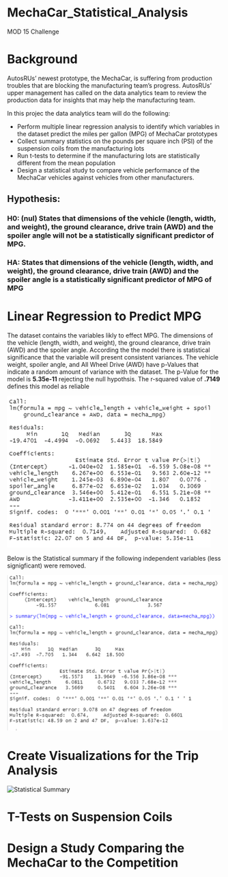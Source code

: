 # MechaCar_Statistical_Analysis
MOD 15 Challenge
# Background
AutosRUs’ newest prototype, the MechaCar, is suffering from production troubles that are blocking the manufacturing team’s progress. AutosRUs’ upper management has called on the data analytics team to review the production data for insights that may help the manufacturing team.

In this projec the data analytics team will do the following:

  * Perform multiple linear regression analysis to identify which variables in the dataset predict the miles per gallon (MPG) of MechaCar prototypes
  * Collect summary statistics on the pounds per square inch (PSI) of the suspension coils from the manufacturing lots
  * Run t-tests to determine if the manufacturing lots are statistically different from the mean population
  * Design a statistical study to compare vehicle performance of the MechaCar vehicles against vehicles from other manufacturers. 

## Hypothesis:

### H0: (nul) States that dimensions of the vehicle (length, width, and weight), the ground clearance, drive train (AWD) and the spoiler angle will not be a statistically significant predictor of MPG.

### HA: States that dimensions of the vehicle (length, width, and weight), the ground clearance, drive train (AWD) and the spoiler angle is a statistically significant predictor of MPG of MPG

# Linear Regression to Predict MPG
The dataset contains the variables likly to effect MPG. The dimensions of the vehicle (length, width, and weight), the ground clearance, drive train (AWD) and the spoiler angle. According the the model there is statistical significance that the variable will present consistent variances. The vehicle weight, spoiler angle, and All Wheel Drive (AWD) have p-Values that indicate a random amount of variance with the dataset. The p-Value for the model is **5.35e-11**  rejecting the null hypothsis. The r-squared value of **.7149** defines this model as reliable

![Statistical Summary 1a ](https://github.com/JBtallgrass/MechaCar_Statistical_Analysis/blob/main/Images/Deliverable%201a.png)

Below is the Statistical summary if the following independent variables (less signigficant) were removed.

![Statistical Summary 1b ](https://github.com/JBtallgrass/MechaCar_Statistical_Analysis/blob/main/Images/Deliverable%201b.png)

 
# Create Visualizations for the Trip Analysis

![Statistical Summary](https://github.com/JBtallgrass/MechaCar_Statistical_Analysis/blob/main/Images/.png)

 

# T-Tests on Suspension Coils



# Design a Study Comparing the MechaCar to the Competition
